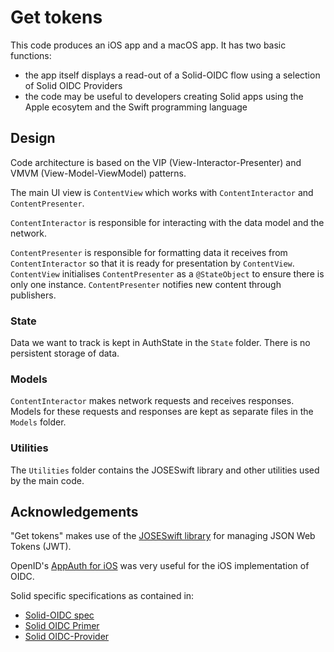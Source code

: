 #  Get tokens

This code produces an iOS app and a macOS app.  It has two basic functions:
- the app itself displays a read-out of a Solid-OIDC flow using a selection of Solid OIDC Providers
- the code may be useful to developers creating Solid apps using the Apple ecosytem and the Swift programming language

## Design

Code architecture is based on the VIP (View-Interactor-Presenter) and VMVM (View-Model-ViewModel) patterns.

The main UI view is `ContentView` which works with `ContentInteractor` and `ContentPresenter`.

`ContentInteractor` is responsible for interacting with the data model and the network.

 `ContentPresenter` is responsible for formatting data it receives from `ContentInteractor`
 so that it is ready for presentation by `ContentView`. `ContentView` initialises `ContentPresenter` as a `@StateObject`
 to ensure there is only one instance. `ContentPresenter` notifies new content through publishers.

### State
Data we want to track is kept in AuthState in the `State` folder.  There is no persistent storage of data.

### Models
`ContentInteractor` makes network requests and receives responses. Models for these requests and responses are kept as separate files in the `Models` folder.

### Utilities
The `Utilities` folder contains the JOSESwift library and other utilities used by the main code.


## Acknowledgements
"Get tokens" makes use of the [JOSESwift library](https://github.com/airsidemobile/JOSESwift) for managing JSON Web Tokens (JWT).

OpenID's [AppAuth for iOS](https://openid.github.io/AppAuth-iOS/) was very useful for the iOS implementation of OIDC.

Solid specific specifications as contained in:
- [Solid-OIDC spec](https://solid.github.io/solid-oidc/)
- [Solid OIDC Primer](https://solid.github.io/solid-oidc/primer/)
- [Solid OIDC-Provider](https://github.com/solid/solid-oidc-provider)

